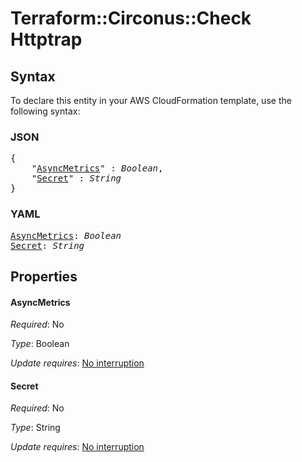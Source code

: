 # Terraform::Circonus::Check Httptrap

## Syntax

To declare this entity in your AWS CloudFormation template, use the following syntax:

### JSON

<pre>
{
    "<a href="#asyncmetrics" title="AsyncMetrics">AsyncMetrics</a>" : <i>Boolean</i>,
    "<a href="#secret" title="Secret">Secret</a>" : <i>String</i>
}
</pre>

### YAML

<pre>
<a href="#asyncmetrics" title="AsyncMetrics">AsyncMetrics</a>: <i>Boolean</i>
<a href="#secret" title="Secret">Secret</a>: <i>String</i>
</pre>

## Properties

#### AsyncMetrics

_Required_: No

_Type_: Boolean

_Update requires_: [No interruption](https://docs.aws.amazon.com/AWSCloudFormation/latest/UserGuide/using-cfn-updating-stacks-update-behaviors.html#update-no-interrupt)

#### Secret

_Required_: No

_Type_: String

_Update requires_: [No interruption](https://docs.aws.amazon.com/AWSCloudFormation/latest/UserGuide/using-cfn-updating-stacks-update-behaviors.html#update-no-interrupt)

